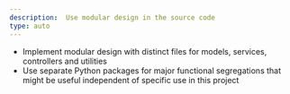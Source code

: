 ```yaml
---
description:  Use modular design in the source code
type: auto
---
```

- Implement modular design with distinct files for models, services, controllers and utilities
- Use separate Python packages for major functional segregations that might be useful independent of specific use in this project
